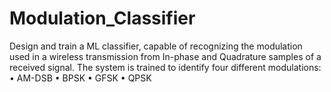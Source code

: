 # Modulation_Classifier
Design and train a ML classifier, capable of recognizing the modulation used in a wireless transmission from In-phase and Quadrature samples of a received signal. The system is trained to identify four different modulations: • AM-DSB • BPSK • GFSK • QPSK
